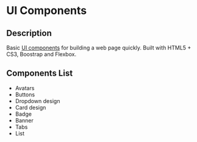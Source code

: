 # UI Components

## Description
Basic [UI components](https://pomlego.github.io/ui_components/) for building a web page quickly. Built with HTML5 + CS3, Boostrap and Flexbox.

## Components List
* Avatars
* Buttons
* Dropdown design
* Card design
* Badge
* Banner
* Tabs
* List
